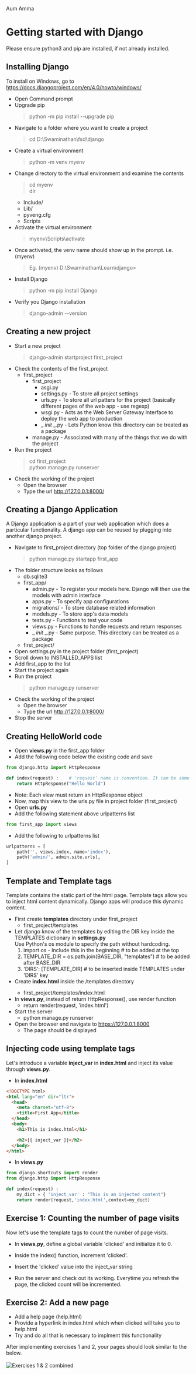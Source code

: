 Aum Amma

# Getting started with Django

Please ensure python3 and pip are installed, if not already installed.

## Installing Django

To install on Windows, go to https://docs.djangoproject.com/en/4.0/howto/windows/
- Open Command prompt
- Upgrade pip
  > python -m pip install --upgrade pip <br>
- Navigate to a folder where you want to create a project
  > cd D:\Swaminathan\fsd\django <br>
- Create a virtual environment
  > python -m venv myenv <br>
- Change directory to the virtual environment and examine the contents
  > cd myenv <br>
  > dir <br>
  * Include/
  * Lib/
  * pyveng.cfg
  * Scripts
- Activate the virtual environment
  > myenv\Scripts\activate <br>
- Once activated, the venv name should show up in the prompt. i.e. (myenv) 
  > Eg. (myenv) D:\Swaminathan\Learn\django> <br>
- Install Django
  > python -m pip install Django <br>
- Verify you Django installation
  > django-admin --version <br>

## Creating a new project

- Start a new project
  > django-admin startproject first_project <br>
- Check the contents of the first_project
  * first_project
    * first_project
      * asgi.py
      * settings.py  - To store all project settings
      * urls.py  - To store all url patters for the project (basically different pages of the web app - use regexp)
      * wsgi.py - Acts as the Web Server Gateway Interface to deploy the web app to production
      * _ _init_ _.py  - Lets Python know this directory can be treated as a package
    * manage.py  - Associated with many of the things that we do with the project
- Run the project
  > cd first_project <br>
  > python manage.py runserver <br>
- Check the working of the project
  * Open the browser
  * Type the url http://127.0.0.1:8000/

## Creating a Django Application

A Django application is a part of your web application which does a particular functionality. A django app can be reused by plugging into another django project.

* Navigate to first_project directory (top folder of the django project)
  > python manage.py startapp first_app
* The folder structure looks as follows
  * db.sqlite3
  * first_app/
    * admin.py  - To register your models here. Django will then use the models with admin interface
    * apps.py  - To specify app configurations
    * migrations/  - To store database related information 
    * models.py  - To store app's data models
    * tests.py  - Functions to test your code
    * views.py  - Functions to handle requests and return responses 
    * _ _init_ _.py  - Same purpose. This directory can be treated as a package
  * first_project/
* Open settings.py in the project folder (first_project)
* Scroll down to INSTALLED_APPS list
* Add first_app to the list
* Start the project again
* Run the project
  > python manage.py runserver <br>
* Check the working of the project
  * Open the browser
  * Type the url http://127.0.0.1:8000/ 
* Stop the server

## Creating HelloWorld code

* Open **views.py** in the first_app folder
* Add the following code below the existing code and save
``` python
from django.http import HttpResponse

def index(request) :    # 'request' name is convention. It can be some other name too.
    return HttpResponse("Hello World")
```
* Note: Each view must return an HttpResponse object
* Now, map this view to the urls.py file in project folder (first_project)
* Open **urls.py**
* Add the following statement above urlpatterns list
```python
from first_app import views
```
* Add the following to urlpatterns list
```python
urlpatterns = [
    path('', views.index, name='index'),
    path('admin/', admin.site.urls),
]
```

## Template and Template tags

Template contains the static part of the html page. Template tags allow you to inject html content dynamically. Django apps will produce this dynamic content.

* First create **templates** directory under first_project
  * first_project/templates
* Let django know of the templates by editing the DIR key inside the TEMPLATES dictionary in **settings.py** <br>
  Use Python's os module to specify the path without hardcoding.
  1. import os  - Include this in the beginning     # to be added at the top 
  2. TEMPLATE_DIR = os.path.join(BASE_DIR, "templates")  # to be added after BASE_DIR
  3. 'DIRS': [TEMPLATE_DIR]   # to be inserted inside TEMPLATES under 'DIRS' key 
* Create **index.html** inside the  <project dir>/templates directory
  * first_project/templates/index.html
* In **views.py**, instead of return HttpResponse(), use render function
  * return render(request, 'index.html')
* Start the server
  * python manage.py runserver
* Open the browser and navigate to https://127.0.0.1:8000
  * The page should be displayed

## Injecting code using template tags
Let's introduce a variable **inject_var** in **index.html** and inject its value through **views.py**.
  
* In **index.html**
  
```html
<!DOCTYPE html>
<html lang="en" dir="ltr">
  <head>
    <meta charset="utf-8">
    <title>First App</title>
  </head>
  <body>
    <h1>This is index.html</h1>

    <h2>{{ inject_var }}</h2>
  </body>
</html>
```
  
* In **views.py**
```python
from django.shortcuts import render
from django.http import HttpResponse

def index(request) :
    my_dict = { 'inject_var' : "This is an injected content"}
    return render(request,'index.html',context=my_dict)
```

## Exercise 1: Counting the number of page visits
  
Now let's use the template tags to count the number of page visits.
  
* In **views.py**, define a global variable 'clicked' and initialize it to 0.
* Inside the index() function, increment 'clicked'.
* Insert the 'clicked' value into the inject_var string
  
* Run the server and check out its working. Everytime you refresh the page, the clicked count will be incremented.

## Exercise 2: Add a new page

* Add a help page (help.html)
* Provide a hyperlink in index.html which when clicked will take you to help.html
* Try and do all that is necessary to implment this functionality

After implementing exercises 1 and 2, your pages should look similar to the below.<br><br>
![Exercises 1 & 2 combined](exercises-1-2.png)
